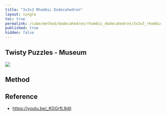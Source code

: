 ```yaml
---
title: "3x3x3 Rhombic Dodecahedron"
layout: single
toc: true
permalink: /cube/method/dodecahedron/rhombic_dodecahedron/3x3x3_rhombic_dodecahedron
published: true
hidden: false
---
```


<head>
  <base target="_blank">
</head>



## Twisty Puzzles - Museum

<a href="https://twistypuzzles.com/app/museum/museum_showitem.php?pkey=485">
  <img src="https://twistypuzzles.com/museum/large/00485-03.jpg">
</a>



## Method



## Reference

- <https://youtu.be/_KGGrfL9djI>
